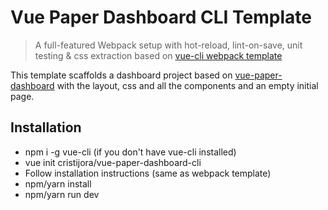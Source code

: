 # Vue Paper Dashboard CLI Template

> A full-featured Webpack setup with hot-reload, lint-on-save, unit testing & css extraction based on [vue-cli webpack template](https://github.com/vuejs-templates/webpack)

This template scaffolds a dashboard project based on [vue-paper-dashboard](https://github.com/cristijora/vue-paper-dashboard)
with the layout, css and all the components and an empty initial page.



## Installation

- npm i -g vue-cli (if you don't have vue-cli installed)
- vue init cristijora/vue-paper-dashboard-cli
- Follow installation instructions (same as webpack template)
- npm/yarn install
- npm/yarn run dev
